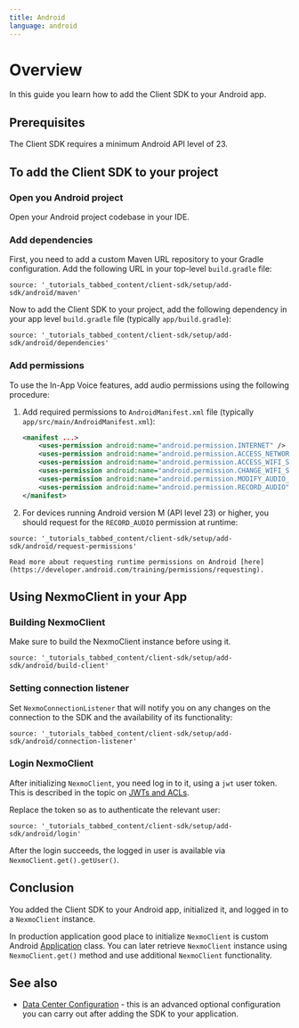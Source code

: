 ```yaml
---
title: Android
language: android
---
```


# Overview

In this guide you learn how to add the Client SDK to your Android app.

## Prerequisites

The Client SDK requires a minimum Android API level of 23.

## To add the Client SDK to your project

### Open you Android project

Open your Android project codebase in your IDE.

### Add dependencies

First, you need to add a custom Maven URL repository to your Gradle configuration. Add the following URL in your top-level `build.gradle` file:

 ```tabbed_content
source: '_tutorials_tabbed_content/client-sdk/setup/add-sdk/android/maven'
``` 

Now to add the Client SDK to your project, add the following dependency in your app level `build.gradle` file (typically `app/build.gradle`):

 ```tabbed_content
source: '_tutorials_tabbed_content/client-sdk/setup/add-sdk/android/dependencies'
``` 



### Add permissions

To use the In-App Voice features, add audio permissions using the following procedure:

1. Add required permissions to `AndroidManifest.xml` file (typically `app/src/main/AndroidManifest.xml`):

    ```xml
    <manifest ...>
        <uses-permission android:name="android.permission.INTERNET" />
        <uses-permission android:name="android.permission.ACCESS_NETWORK_STATE" />
        <uses-permission android:name="android.permission.ACCESS_WIFI_STATE" />
        <uses-permission android:name="android.permission.CHANGE_WIFI_STATE" />
        <uses-permission android:name="android.permission.MODIFY_AUDIO_SETTINGS" />
        <uses-permission android:name="android.permission.RECORD_AUDIO" />
    </manifest>
    ```

2. For devices running Android version M (API level 23) or higher, you should request for the `RECORD_AUDIO` permission at runtime:

 ```tabbed_content
source: '_tutorials_tabbed_content/client-sdk/setup/add-sdk/android/request-permissions'
``` 

    Read more about requesting runtime permissions on Android [here](https://developer.android.com/training/permissions/requesting). 

## Using NexmoClient in your App

### Building NexmoClient

Make sure to build the NexmoClient instance before using it.

 ```tabbed_content
source: '_tutorials_tabbed_content/client-sdk/setup/add-sdk/android/build-client'
``` 

### Setting connection listener

Set `NexmoConnectionListener` that will notify you on any changes on the connection to the SDK and the availability of its functionality:

 ```tabbed_content
source: '_tutorials_tabbed_content/client-sdk/setup/add-sdk/android/connection-listener'
``` 

### Login NexmoClient

After initializing `NexmoClient`, you need log in to it, using a `jwt` user token. This is described in the topic on [JWTs and ACLs](/client-sdk/concepts/jwt-acl).

Replace the token so as to authenticate the relevant user:

 ```tabbed_content
source: '_tutorials_tabbed_content/client-sdk/setup/add-sdk/android/login'
``` 

After the login succeeds, the logged in user is available via `NexmoClient.get().getUser()`.

## Conclusion

You added the Client SDK to your Android app, initialized it, and logged in to a `NexmoClient` instance. 

In production application good place to initialize `NexmoClient` is custom Android [Application](https://developer.android.com/reference/android/app/Application) class. You can later retrieve `NexmoClient` instance using `NexmoClient.get()` method and use additional `NexmoClient` functionality.

## See also

* [Data Center Configuration](/client-sdk/setup/configure-data-center) - this is an advanced optional configuration you can carry out after adding the SDK to your application.
